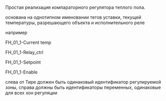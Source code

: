 Простая реализация компараторного регулятора теплого пола.

основана на однотипном именовании тегов уставки, текущей температуры, разрешающего объекта и исполнительного реле

например

FH_01_1-Current temp

FH_01_1-Relay_ctrl

FH_01_1-Setpoint

FH_01_1-Enable

слева от Тире должен быть одинаковый идентификатор регулируемой зоны, справа должны быть идентификаторы переменных, одинаковые для всех хон регуляции
